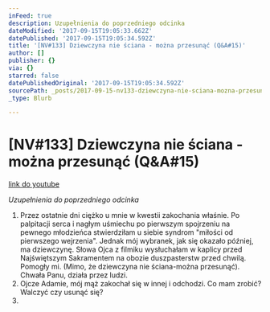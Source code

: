 ```yaml
---
inFeed: true
description: Uzupełnienia do poprzedniego odcinka
dateModified: '2017-09-15T19:05:33.662Z'
datePublished: '2017-09-15T19:05:34.592Z'
title: '[NV#133] Dziewczyna nie ściana - można przesunąć (Q&A#15)'
author: []
publisher: {}
via: {}
starred: false
datePublishedOriginal: '2017-09-15T19:05:34.592Z'
sourcePath: _posts/2017-09-15-nv133-dziewczyna-nie-sciana-mozna-przesunac-qanda15.md
_type: Blurb

---
```

# \[NV\#133\] Dziewczyna nie ściana - można przesunąć (Q&A\#15)
[link do youtube][0]

_Uzupełnienia do poprzedniego odcinka_

1. Przez ostatnie dni ciężko u mnie w kwestii zakochania właśnie. Po palpitacji serca i nagłym uśmiechu po pierwszym spojrzeniu na pewnego młodzieńca stwierdziłam u siebie syndrom "miłości od pierwszego wejrzenia". Jednak mój wybranek, jak się okazało później, ma dziewczynę. Słowa Ojca z filmiku wysłuchałam w kaplicy przed Najświętszym Sakramentem na obozie duszpasterstw przed chwilą. Pomogły mi. (Mimo, że dziewczyna nie ściana-można przesunąć). Chwała Panu, działa przez ludzi.
2. Ojcze Adamie, mój mąż zakochał się w innej i odchodzi. Co mam zrobić? Walczyć czy usunąć się?
3. 

[0]: https://www.youtube.com/watch?v=nxvB6ihCxGQ